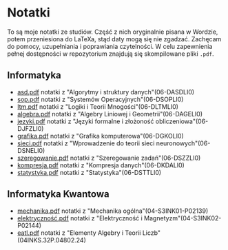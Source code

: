 # Notatki

To są moje notatki ze studiów. Część z nich oryginalnie pisana w Wordzie, potem
przeniesiona do LaTeXa, stąd daty mogą się nie zgadzać. Zachęcam do pomocy,
uzupełniania i poprawiania czytelności. W celu zapewnienia pełnej dostępności w
repozytorium znajdują się skompilowane pliki ```.pdf```.

## Informatyka

- [asd.pdf](asd/asd.pdf) notatki z "Algorytmy i struktury danych"(06-DASDLI0)
- [sop.pdf](systemy-operacyjne/sop.pdf) notatki z "Systemów
  Operacyjnych"(06-DSOPLI0)
- [ltm.pdf](ltm/ltm.pdf) notatki z "Logiki i Teorii Mnogości"(06-DLTMLI0)
- [algebra.pdf](algebra/algebra.pdf) notatki z "Algebry Liniowej i
  Geometrii"(06-DAGELI0)
- [jezyki.pdf](jezyki-formalne/jezyki.pdf) notatki z "Języki formalne i
  złożoność obliczeniowa"(06-DJFZLI0)
- [grafika.pdf](grafika/grafika.pdf) notatki z "Grafika komputerowa"(06-DGKOLI0)
- [sieci.pdf](sieci-neuronowe/sieci.pdf) notatki z "Wprowadzenie do teorii sieci
  neuronowych"(06-DSNELI0)
- [szeregowanie.pdf](szeregowanie/szeregowanie.pdf) notatki z "Szeregowanie
  zadań"(06-DSZZLI0)
- [kompresja.pdf](kompresja/kompresja.pdf) notatki z "Kompresja
  danych"(06-DKDALI0)
- [statystyka.pdf](statystyka/statystyka.pdf) notatki z "Statystyka"(06-DSTTLI0)

## Informatyka Kwantowa

- [mechanika.pdf](mechanika/mechanika.pdf) notatki z "Mechanika
  ogólna"(04-S3INK01-P02139)
- [elektryczność.pdf](elektryczność/elektryczność.pdf) notatki z "Elektryczność
  i Magnetyzm"(04-S3INK02-P02144)
- [eatl.pdf](eatl/eatl.pdf) notatki z "Elementy Algebry i Teorii
  Liczb"(04INKS.32P.04802.24)
